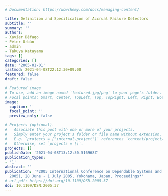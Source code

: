 ```yaml
---
# Documentation: https://wowchemy.com/docs/managing-content/

title: Definition and Specification of Accrual Failure Detectors
subtitle: ''
summary: ''
authors:
- Xavier Défago
- Péter Urbán
- admin
- Takuya Katayama
tags: []
categories: []
date: '2005-01-01'
lastmod: 2021-04-08T22:12:30+09:00
featured: false
draft: false

# Featured image
# To use, add an image named `featured.jpg/png` to your page's folder.
# Focal points: Smart, Center, TopLeft, Top, TopRight, Left, Right, BottomLeft, Bottom, BottomRight.
image:
  caption: ''
  focal_point: ''
  preview_only: false

# Projects (optional).
#   Associate this post with one or more of your projects.
#   Simply enter your project's folder or file name without extension.
#   E.g. `projects = ["internal-project"]` references `content/project/deep-learning/index.md`.
#   Otherwise, set `projects = []`.
projects: []
publishDate: '2021-04-08T13:12:30.516968Z'
publication_types:
- '1'
abstract: ''
publication: '*2005 International Conference on Dependable Systems and Networks (DSN
  2005), 28 June - 1 July 2005, Yokohama, Japan, Proceedings*'
# url_pdf: https://doi.org/10.1109/DSN.2005.37
doi: 10.1109/DSN.2005.37
---
```

